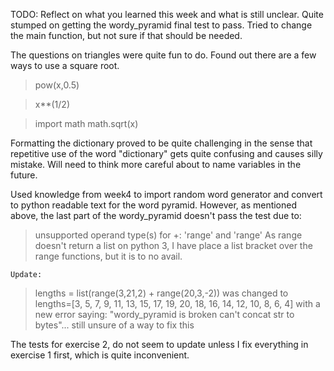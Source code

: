 TODO: Reflect on what you learned this week and what is still unclear.
Quite stumped on getting the wordy_pyramid final test to pass. Tried to change the main function, but not sure if that should be needed.

The questions on triangles were quite fun to do. Found out there are a few ways to use a square root.
>pow(x,0.5)

>x**(1/2)

>import math
>math.sqrt(x)

Formatting the dictionary proved to be quite challenging in the sense that repetitive use of the word "dictionary" gets quite confusing and causes silly mistake. Will need to think more careful about to name variables in the future.

Used knowledge from week4 to import random word generator and convert to python readable text for the word pyramid. However, as mentioned above, the last part of the wordy_pyramid doesn't pass the test due to:
>unsupported operand type(s) for +: 'range' and 'range'
As range doesn't return a list on python 3, I have place a list bracket over the range functions, but it is to no avail.

    Update:
> lengths = list(range(3,21,2) + range(20,3,-2))
was changed to 
> lengths=[3, 5, 7, 9, 11, 13, 15, 17, 19, 20, 18, 16, 14, 12, 10, 8, 6, 4]
with a new error saying: "wordy_pyramid is broken can't concat str to bytes"... still unsure of a way to fix this

The tests for exercise 2, do not seem to update unless I fix everything in exercise 1 first, which is quite inconvenient.